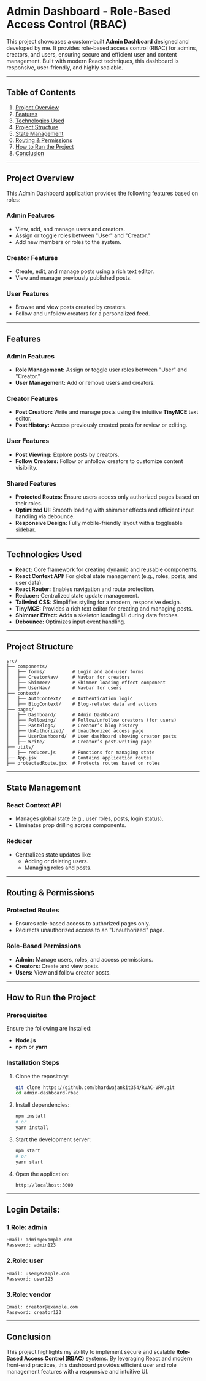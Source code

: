 
# Admin Dashboard - Role-Based Access Control (RBAC)

This project showcases a custom-built **Admin Dashboard** designed and developed by me. It provides role-based access control (RBAC) for admins, creators, and users, ensuring secure and efficient user and content management. Built with modern React techniques, this dashboard is responsive, user-friendly, and highly scalable.

---

## **Table of Contents**
1. [Project Overview](#project-overview)
2. [Features](#features)
3. [Technologies Used](#technologies-used)
4. [Project Structure](#project-structure)
5. [State Management](#state-management)
6. [Routing & Permissions](#routing--permissions)
7. [How to Run the Project](#how-to-run-the-project)
8. [Conclusion](#conclusion)

---

## **Project Overview**

This Admin Dashboard application provides the following features based on roles:

### **Admin Features**
- View, add, and manage users and creators.
- Assign or toggle roles between "User" and "Creator."
- Add new members or roles to the system.

### **Creator Features**
- Create, edit, and manage posts using a rich text editor.
- View and manage previously published posts.

### **User Features**
- Browse and view posts created by creators.
- Follow and unfollow creators for a personalized feed.

---

## **Features**

### **Admin Features**
- **Role Management:** Assign or toggle user roles between "User" and "Creator."
- **User Management:** Add or remove users and creators.

### **Creator Features**
- **Post Creation:** Write and manage posts using the intuitive **TinyMCE** text editor.
- **Post History:** Access previously created posts for review or editing.

### **User Features**
- **Post Viewing:** Explore posts by creators.
- **Follow Creators:** Follow or unfollow creators to customize content visibility.

### **Shared Features**
- **Protected Routes:** Ensure users access only authorized pages based on their roles.
- **Optimized UI:** Smooth loading with shimmer effects and efficient input handling via debounce.
- **Responsive Design:** Fully mobile-friendly layout with a toggleable sidebar.

---

## **Technologies Used**

- **React:** Core framework for creating dynamic and reusable components.
- **React Context API:** For global state management (e.g., roles, posts, and user data).
- **React Router:** Enables navigation and route protection.
- **Reducer:** Centralized state update management.
- **Tailwind CSS:** Simplifies styling for a modern, responsive design.
- **TinyMCE:** Provides a rich text editor for creating and managing posts.
- **Shimmer Effect:** Adds a skeleton loading UI during data fetches.
- **Debounce:** Optimizes input event handling.

---

## **Project Structure**

```
src/
├── components/
│   ├── forms/          # Login and add-user forms
│   ├── CreatorNav/     # Navbar for creators
│   ├── Shimmer/        # Shimmer loading effect component
│   ├── UserNav/        # Navbar for users
├── context/
│   ├── AuthContext/    # Authentication logic
│   ├── BlogContext/    # Blog-related data and actions
├── pages/
│   ├── Dashboard/      # Admin Dashboard
│   ├── Following/      # Follow/unfollow creators (for users)
│   ├── PastBlogs/      # Creator’s blog history
│   ├── UnAuthorized/   # Unauthorized access page
│   ├── UserDashboard/  # User dashboard showing creator posts
│   ├── Write/          # Creator’s post-writing page
├── utils/
│   ├── reducer.js      # Functions for managing state
├── App.jsx             # Contains application routes
├── protectedRoute.jsx  # Protects routes based on roles
```

---

## **State Management**

### **React Context API**
- Manages global state (e.g., user roles, posts, login status).
- Eliminates prop drilling across components.

### **Reducer**
- Centralizes state updates like:
  - Adding or deleting users.
  - Managing roles and posts.

---

## **Routing & Permissions**

### **Protected Routes**
- Ensures role-based access to authorized pages only.
- Redirects unauthorized access to an "Unauthorized" page.

### **Role-Based Permissions**
- **Admin:** Manage users, roles, and access permissions.
- **Creators:** Create and view posts.
- **Users:** View and follow creator posts.

---

## **How to Run the Project**

### **Prerequisites**
Ensure the following are installed:
- **Node.js**
- **npm** or **yarn**

### **Installation Steps**
1. Clone the repository:
   ```bash
   git clone https://github.com/bhardwajankit354/RVAC-VRV.git
   cd admin-dashboard-rbac
   ```

2. Install dependencies:
   ```bash
   npm install
   # or
   yarn install
   ```

3. Start the development server:
   ```bash
   npm start
   # or
   yarn start
   ```

4. Open the application:
   ```
   http://localhost:3000
   ```

---
## **Login Details:**
### **1.Role: admin**
    Email: admin@example.com
    Password: admin123 
### **2.Role: user**
    Email: user@example.com 
    Password: user123
### **3.Role: vendor**
    Email: creator@example.com 
    Password: creator123
    
---
## **Conclusion**

This project highlights my ability to implement secure and scalable **Role-Based Access Control (RBAC)** systems. By leveraging React and modern front-end practices, this dashboard provides efficient user and role management features with a responsive and intuitive UI.
